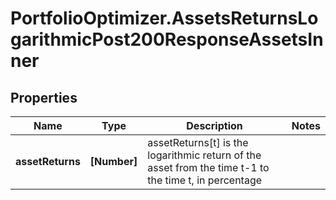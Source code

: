 # PortfolioOptimizer.AssetsReturnsLogarithmicPost200ResponseAssetsInner

## Properties

Name | Type | Description | Notes
------------ | ------------- | ------------- | -------------
**assetReturns** | **[Number]** | assetReturns[t] is the logarithmic return of the asset from the time t-1 to the time t, in percentage | 



